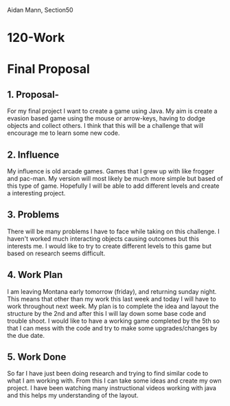 
Aidan Mann, Section50

# 120-Work

# Final Proposal

## 1. Proposal-
For my final project I want to create a game using Java. My aim is create a evasion based game using the mouse or arrow-keys, having to dodge objects and collect others. I think that this will be a challenge that will encourage me to learn some new code.

## 2. Influence
My influence is old arcade games. Games that I grew up with like frogger and pac-man. My version will most likely be much more simple but based of this type of game. Hopefully I will be able to add different levels and create a interesting project.

## 3. Problems
There will be many problems I have to face while taking on this challenge. I haven't worked much interacting objects causing outcomes but this interests me. I would like to try to create different levels to this game but based on research seems difficult.

## 4. Work Plan
I am leaving Montana early tomorrow (friday), and returning sunday night. This means that other than my work this last week and today I will have to work throughout next week. My plan is to complete the idea and layout the structure by the 2nd and after this I will lay down some base code and trouble shoot. I would like to have a working game completed by the 5th so that I can mess with the code and try to make some upgrades/changes by the due date.

## 5. Work Done
So far I have just been doing research and trying to find similar code to what I am working with. From this I can take some ideas and create my own project. I have been watching many instructional videos working with java and this helps my understanding of the layout.
